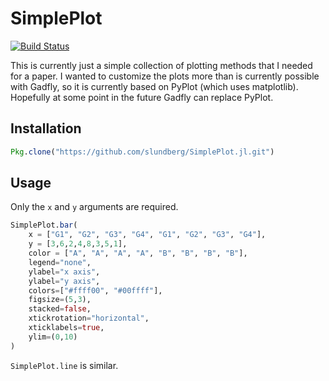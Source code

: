 # SimplePlot

[![Build Status](https://travis-ci.org/slundberg/SimplePlot.jl.svg?branch=master)](https://travis-ci.org/slundberg/SimplePlot.jl)

This is currently just a simple collection of plotting methods that I needed for a paper. I wanted to customize the plots more than is currently possible with Gadfly, so it is currently based on PyPlot (which uses matplotlib). Hopefully at some point in the future Gadfly can replace PyPlot.

## Installation

```julia
Pkg.clone("https://github.com/slundberg/SimplePlot.jl.git")
```

## Usage

Only the `x` and `y` arguments are required.

```julia
SimplePlot.bar(
    x = ["G1", "G2", "G3", "G4", "G1", "G2", "G3", "G4"],
    y = [3,6,2,4,8,3,5,1],
    color = ["A", "A", "A", "A", "B", "B", "B", "B"],
    legend="none",
    ylabel="x axis",
    ylabel="y axis",
    colors=["#ffff00", "#00ffff"],
    figsize=(5,3),
    stacked=false,
    xtickrotation="horizontal",
    xticklabels=true,
    ylim=(0,10)
)
```

`SimplePlot.line` is similar.



